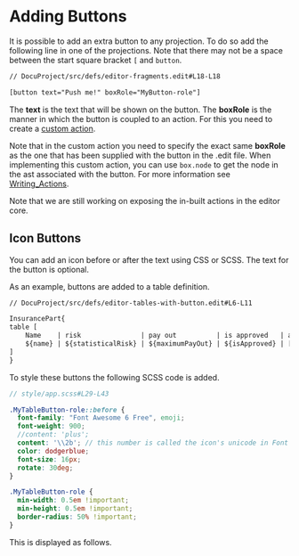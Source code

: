 <script>
    import Figure from "$lib/figures/Figure.svelte";
</script>

# Adding Buttons

It is possible to add an extra button to any projection. To do so add
the following line in one of the projections. Note that there may not be
a space between the start square bracket `[` and `button`.

```txt
// DocuProject/src/defs/editor-fragments.edit#L18-L18

[button text="Push me!" boxRole="MyButton-role"]
```

The **text** is the text that will be shown on the button. The **boxRole** is the manner in which the button is coupled to an action.
For this you need to create a [custom action](/Documentation/Customizations/Editor_Customization#writing-custom-actions-4). 

Note that in the custom action you need to specify the
exact same **boxRole** as the one that has been supplied with the button in the .edit file.
When implementing this custom action, you can use `box.node` to get the node in the ast associated with the button.
For more information see [Writing_Actions](/Documentation/Customizations/Editor_Customization#writing-custom-actions-4).

Note that we are still working on exposing the in-built actions in the editor core.

[//]: # (See Samples/DocuProject/editor/CustomInsuranceModelActions.ts, line 30.)

## Icon Buttons

You can add an icon before or after the text using CSS or SCSS. The text for the button is optional.

As an example, buttons are added to a table definition.

```txt
// DocuProject/src/defs/editor-tables-with-button.edit#L6-L11

InsurancePart{
table [
    Name    | risk               | pay out          | is approved   | action
    ${name} | ${statisticalRisk} | ${maximumPayOut} | ${isApproved} | [button boxRole="MyTableButton-role"]
]
}
```

To style these buttons the following SCSS code is added.

```scss
// style/app.scss#L29-L43

.MyTableButton-role::before {
  font-family: "Font Awesome 6 Free", emoji;
  font-weight: 900;
  //content: 'plus';
  content: '\\2b'; // this number is called the icon's unicode in Font Awesome
  color: dodgerblue;
  font-size: 16px;
  rotate: 30deg;
}

.MyTableButton-role {
  min-width: 0.5em !important;
  min-height: 0.5em !important;
  border-radius: 50% !important;
}
```

This is displayed as follows.

<Figure
imageName={'Documentation-Buttons-screenshot1.png'}
caption={'Showing a button in each table row'}
figureNumber={1}
/>
